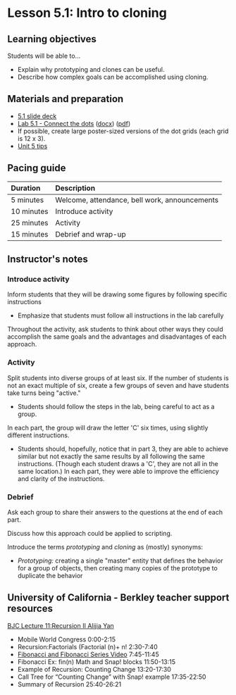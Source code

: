 # Lesson 5.1: Intro to cloning

## Learning objectives

Students will be able to...

* Explain why prototyping and clones can be useful.
* Describe how complex goals can be accomplished using cloning.

## Materials and preparation

* [5.1 slide deck](https://github.com/TEALSK12/introduction-to-computer-science/raw/master/slidedecks/TEALS%20SNAP%205.1.pptx)
* [Lab 5.1 - Connect the dots](lab_51.md) ([docx](https://github.com/TEALSK12/introduction-to-computer-science/raw/master/Unit%205%20Word/Lab%205.1%20Connect%20the%20Dots.docx)) ([pdf](https://github.com/TEALSK12/introduction-to-computer-science/raw/master/Unit%205%20PDF/Lab%205.1%20Connect%20the%20Dots.pdf))
* If possible, create large poster-sized versions of the dot grids (each grid is 12 x 3).
* [Unit 5 tips](unit_5_tips.md)

## Pacing guide

| Duration  | Description                                   |
| :--------- | :--------------------------------------------- |
| 5 minutes | Welcome, attendance, bell work, announcements |
| 10 minutes | Introduce activity |
| 25 minutes | Activity |
| 15 minutes | Debrief and wrap-up|

## Instructor's notes

### Introduce activity

Inform students that they will be drawing some figures by following specific instructions

* Emphasize that students must follow all instructions in the lab carefully

Throughout the activity, ask students to think about other ways they could accomplish the same goals and the advantages and disadvantages of each approach.

### Activity

Split students into diverse groups of at least six.  If the number of students is not an exact multiple of six, create a few groups of seven and have students take turns being "active."

* Students should follow the steps in the lab, being careful to act as a group.

In each part, the group will draw the letter 'C' six times, using slightly different instructions.

* Students should, hopefully, notice that in part 3, they are able to achieve similar but not exactly the same results by all following the same instructions.  (Though each student draws a 'C', they are not all in the same location.)  In each part, they were able to improve the efficiency and clarity of the instructions.

### Debrief

Ask each group to share their answers to the questions at the end of each part.

Discuss how this approach could be applied to scripting.

Introduce the terms _prototyping_ and _cloning_ as (mostly) synonyms:

* _Prototyping:_ creating a single "master" entity that defines the behavior for a group of objects, then creating many copies of the prototype to duplicate the behavior

## University of California - Berkley teacher support resources

[BJC Lecture 11:Recursion II Alijia Yan](https://www.youtube.com/watch?v=w2d_snYBLeY&index=11&list=PLA4F0F0CA4A3EE7F4)

* Mobile World Congress 0:00-2:15
* Recursion:Factorials (Factorial (n)+ n! 2:30-7:40
* [Fibonacci and Fibonacci Series Video](http://www.youtube.com/watch?v=w2d_snYBLeY&t=7m45s)  7:45-11:45
* Fibonacci Ex: fin(n) Math and Snap! blocks 11:50-13:15
* Example of Recursion: Counting Change 13:20-17:30
* Call Tree for “Counting Change” with Snap! example 17:35-22:50
* Summary of Recursion 25:40-26:21
